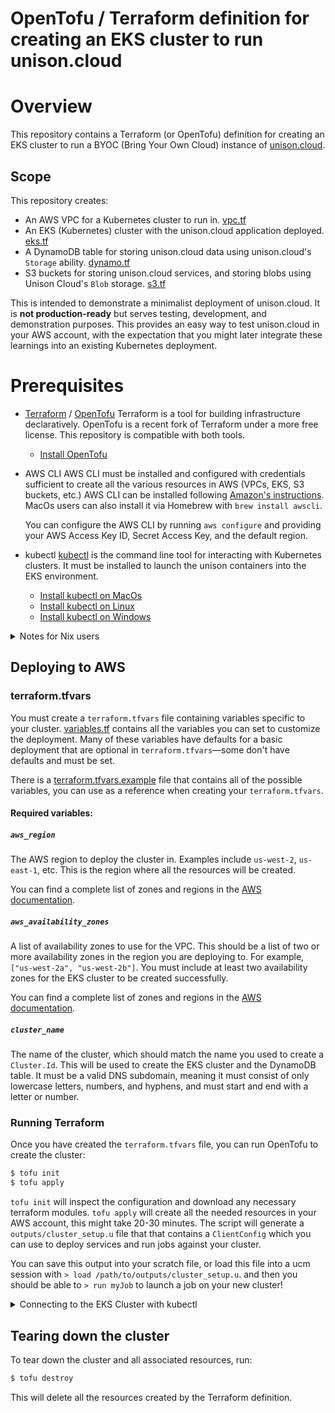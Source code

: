 # OpenTofu / Terraform definition for creating an EKS cluster to run unison.cloud

# Overview

This repository contains a Terraform (or OpenTofu) definition for creating an EKS cluster to run a BYOC (Bring Your Own Cloud) instance of [unison.cloud](https://unison.cloud).

## Scope

This repository creates:

- An AWS VPC for a Kubernetes cluster to run in. [vpc.tf](vpc.tf)
- An EKS (Kubernetes) cluster with the unison.cloud application deployed. [eks.tf](eks.tf)
- A DynamoDB table for storing unison.cloud data using unison.cloud's `Storage` ability. [dynamo.tf](dynamo.tf)
- S3 buckets for storing unison.cloud services, and storing blobs using Unison Cloud's `Blob` storage. [s3.tf](s3.tf)

This is intended to demonstrate a minimalist deployment of unison.cloud. It is **not production-ready** but serves testing, development, and demonstration purposes. This provides an easy way to test unison.cloud in your AWS account, with the expectation that you might later integrate these learnings into an existing Kubernetes deployment.

# Prerequisites

- [Terraform](https://www.terraform.io) / [OpenTofu](https://opentofu.org)
    Terraform is a tool for building infrastructure declaratively. OpenTofu is a recent fork of Terraform under a more free license. This repository is compatible with both tools.

    * [Install OpenTofu](https://opentofu.org/docs/intro/install/)

- AWS CLI
    AWS CLI must be installed and configured with credentials sufficient to create all the various resources in AWS (VPCs, EKS, S3 buckets, etc.) AWS CLI can be installed following [Amazon's instructions](https://docs.aws.amazon.com/cli/latest/userguide/getting-started-install.html#getting-started-install-instructions). MacOs users can also install it via Homebrew with `brew install awscli`.

    You can configure the AWS CLI by running `aws configure` and providing your AWS Access Key ID, Secret Access Key, and the default region.

- kubectl
    [kubectl](https://kubernetes.io/docs/tasks/tools/) is the command line tool for interacting with Kubernetes clusters. It must be installed to launch the unison containers into the EKS environment.
    * [Install kubectl on MacOs](https://kubernetes.io/docs/tasks/tools/install-kubectl-macos/)
    * [Install kubectl on Linux](https://kubernetes.io/docs/tasks/tools/install-kubectl-linux/)
    * [Install kubectl on Windows](https://kubernetes.io/docs/tasks/tools/install-kubectl-windows/)


<details>
<summary>Notes for Nix users</summary>
## Nix

If you use [Nix](https://nixos.org), there is a nix flake definition that installs OpenTofu, aws, and kubectl. You can launch a shell with all the tools by running `nix develop #eks` in this repository, or use [direnv](https://direnv.net/) with `use flake #eks` in a `.envrc` file to automatically load the environment when you `cd` into the directory.
</details>

## Deploying to AWS

### terraform.tfvars

You must create a `terraform.tfvars` file containing variables specific to your cluster. [variables.tf](variables.tf) contains all the variables you can set to customize the deployment. Many of these variables have defaults for a basic deployment that are optional in `terraform.tfvars`—some don't have defaults and must be set.

There is a [terraform.tfvars.example](terraform.tfvars.example) file that contains all of the possible variables, you can use as a reference when creating your `terraform.tfvars`.

#### Required variables:

##### `aws_region`

The AWS region to deploy the cluster in. Examples include `us-west-2`, `us-east-1`, etc. This is the region where all the resources will be created.

You can find a complete list of zones and regions in the [AWS documentation](https://docs.aws.amazon.com/global-infrastructure/latest/regions/aws-availability-zones.html).


##### `aws_availability_zones`

A list of availability zones to use for the VPC. This should be a list of two or more availability zones in the region you are deploying to. For example, `["us-west-2a", "us-west-2b"]`. You must include at least two availability zones for the EKS cluster to be created successfully.

You can find a complete list of zones and regions in the [AWS documentation](https://docs.aws.amazon.com/global-infrastructure/latest/regions/aws-availability-zones.html).


##### `cluster_name`

The name of the cluster, which should match the name you used to create a `Cluster.Id`. This will be used to create the EKS cluster and the DynamoDB table. It must be a valid DNS subdomain, meaning it must consist of only lowercase letters, numbers, and hyphens, and must start and end with a letter or number.

### Running Terraform

Once you have created the `terraform.tfvars` file, you can run OpenTofu to create the cluster:

```bash
$ tofu init
$ tofu apply
```
`tofu init` will inspect the configuration and download any necessary terraform modules.
`tofu apply` will create all the needed resources in your AWS account, this might take 20-30 minutes. The script will generate a `outputs/cluster_setup.u` file that that contains a `ClientConfig` which you can use to deploy services and
run jobs against your cluster. 

You can save this output into your scratch file, or load this file into a ucm session with `> load /path/to/outputs/cluster_setup.u`. and then you should be able to `> run myJob` to launch a job on your new cluster!

<details>
<summary>Connecting to the EKS Cluster with kubectl</summary>

## Connecting to the EKS Cluster with kubectl

Once the cluster is up, you can connect to it using kubectl. First, update your kubeconfig:

```bash
$ aws eks update-kubeconfig --region $REGION --name $CLUSTERNAME
```

After which, you should be able to see the cluster:

```bash

$ kubectl cluster-info
```

## Checking the pods

You can check the status of the pods in the cluster using kubectl:

```bash
$ kubectl get pods
NAME                                 READY   STATUS    RESTARTS   AGE
unison-deployment-59d778f878-c8zc6   1/2     Running   0          4m12s
unison-deployment-59d778f878-n5wdt   1/2     Running   0          4m12s
unison-deployment-59d778f878-xng75   1/2     Running   0          4m12s
unison-deployment-59d778f878-zmlxd   1/2     Running   0          4m12s
```

You can check the logs of a specific pod:

```bash
$ kubectl logs unison-deployment-59d778f878-c8zc6
```
</details>


## Tearing down the cluster

To tear down the cluster and all associated resources, run:

```bash
$ tofu destroy
```
This will delete all the resources created by the Terraform definition.


